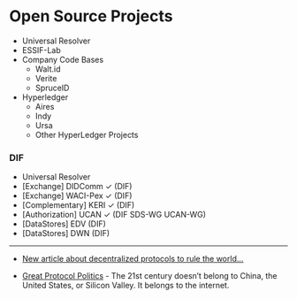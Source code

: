 # Open Source Projects

- Universal Resolver
- ESSIF-Lab
- Company Code Bases
  - Walt.id
  - Verite
  - SpruceID
- Hyperledger
  - Aires
  - Indy
  - Ursa
  - Other HyperLedger Projects

### DIF
- Universal Resolver
- [Exchange] DIDComm  ✓ (DIF)
- [Exchange] WACI-Pex ✓ (DIF)
- [Complementary] KERI ✓ (DIF)
- [Authorization] UCAN ✓ (DIF SDS-WG UCAN-WG)
- [DataStores] EDV (DIF)
- [DataStores] DWN (DIF)


---


* [New article about decentralized protocols to rule the world...](https://lists.w3.org/Archives/Public/public-credentials/2021Dec/0105.html)

* [Great Protocol Politics](https://foreignpolicy.com/2021/12/11/bitcoin-ethereum-cryptocurrency-web3-great-protocol-politics/) - The 21st century doesn’t belong to China, the United States, or Silicon Valley. It belongs to the internet.
